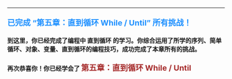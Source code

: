 ----------

#### <font color=#1E90FF size=4>**已完成 “第五章：直到循环 While / Until” 所有挑战！**</font>



#### 到这里，你已经完成了编程中 **直到循环** 的学习。你综合运用了所学的序列、简单循环、对象、变量、直到循环的编程技巧，成功完成了本章所有的挑战。
#### 再次恭喜你！你已经学会了 <font color=#A52A2A size=4>**第五章：直到循环 While / Until**</font>